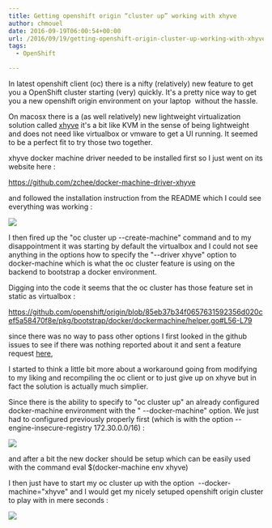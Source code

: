 ```yaml
---
title: Getting openshift origin “cluster up” working with xhyve
author: chmouel
date: 2016-09-19T06:00:54+00:00
url: /2016/09/19/getting-openshift-origin-cluster-up-working-with-xhyve/
tags:
  - OpenShift

---
```

In latest openshift client (oc) there is a nifty (relatively) new feature to get you a OpenShift cluster starting (very) quickly. It's a pretty nice way to get you a new openshift origin environment on your laptop  without the hassle.

On macosx there is a (as well relatively) new lightweight virtualization solution called [xhyve][1] it's a bit like KVM in the sense of being lightweight and does not need like virtualbox or vmware to get a UI running. It seemed to be a perfect fit to try those two together.

xhyve docker machine driver needed to be installed first so I just went on its website here :

<https://github.com/zchee/docker-machine-driver-xhyve>

and followed the installation instruction from the README which I could see everything was working :

![](/wp-content/uploads/2016/09/2016-09-18__21-27-28-10262.png)

I then fired up the "oc cluster up --create-machine" command and to my disappointment it was starting by default the virtualbox and I could not see anything in the options how to specify the "--driver xhyve" option to docker-machine which is what the oc cluster feature is using on the backend to bootstrap a docker environment.

Digging into the code it seems that the oc cluster has those feature set in static as virtualbox :

<https://github.com/openshift/origin/blob/85eb37b34f0657631592356d020cef5a58470f8e/pkg/bootstrap/docker/dockermachine/helper.go#L56-L79>

since there was no way to pass other options I first looked in the github issues to see if there was nothing reported about it and sent a feature request [here][3],

I started to think a little bit more about a workaround going from modifying to my liking and recompiling the oc client or to just give up on xhyve but in fact the solution is actually much simplier.

Since there is the ability to specify to "oc cluster up" an already configured docker-machine environment with the " --docker-machine" option. We just had to configured previously properly first (which is with the option --engine-insecure-registry 172.30.0.0/16) :

![](/wp-content/uploads/2016/09/2016-09-18__21-05-12-14647.png)

and after a bit the new docker should be setup which can be easily used with the command eval $(docker-machine env xhyve)

I then just have to start my oc cluster up with the option  --docker-machine="xhyve" and I would get my nicely setuped openshift origin cluster to play with in mere seconds :

![](/wp-content/uploads/2016/09/2016-09-18__21-04-47-3802.png)

 [1]: https://github.com/mist64/xhyve
 [2]: /wp-content/uploads/2016/09/2016-09-18__21-27-28-10262.png
 [3]: https://github.com/openshift/origin/issues/10982
 [4]: /wp-content/uploads/2016/09/2016-09-18__21-05-12-14647.png
 [5]: /wp-content/uploads/2016/09/2016-09-18__21-04-47-3802.png
